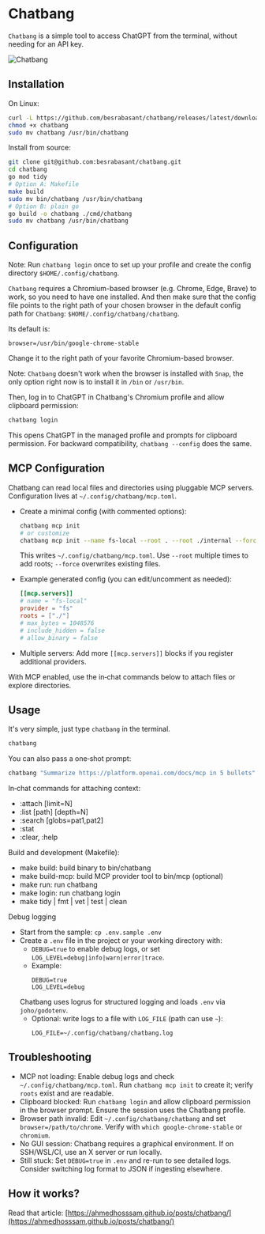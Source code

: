 # Chatbang

`Chatbang` is a simple tool to access ChatGPT from the terminal, without needing for an API key.

![Chatbang](./assets/chatbang.png)

## Installation

On Linux:

```bash
curl -L https://github.com/besrabasant/chatbang/releases/latest/download/chatbang -o chatbang
chmod +x chatbang
sudo mv chatbang /usr/bin/chatbang
```

Install from source:

```bash
git clone git@github.com:besrabasant/chatbang.git
cd chatbang
go mod tidy
# Option A: Makefile
make build
sudo mv bin/chatbang /usr/bin/chatbang
# Option B: plain go
go build -o chatbang ./cmd/chatbang
sudo mv chatbang /usr/bin/chatbang
```

## Configuration

Note: Run `chatbang login` once to set up your profile and create the config directory `$HOME/.config/chatbang`.

`Chatbang` requires a Chromium-based browser (e.g. Chrome, Edge, Brave) to work, so you need to have one installed. And then make sure that the config file points to the right path of your chosen browser in the default config path for `Chatbang`: `$HOME/.config/chatbang/chatbang`.

Its default is:
```
browser=/usr/bin/google-chrome-stable
```

Change it to the right path of your favorite Chromium-based browser.

Note: `Chatbang` doesn't work when the browser is installed with `Snap`, the only option right now is to install it in `/bin` or `/usr/bin`.

Then, log in to ChatGPT in Chatbang's Chromium profile and allow clipboard permission:
```bash
chatbang login
```
This opens ChatGPT in the managed profile and prompts for clipboard permission. For backward compatibility, `chatbang --config` does the same.

## MCP Configuration

Chatbang can read local files and directories using pluggable MCP servers. Configuration lives at `~/.config/chatbang/mcp.toml`.

- Create a minimal config (with commented options):
  ```bash
  chatbang mcp init
  # or customize
  chatbang mcp init --name fs-local --root . --root ./internal --force
  ```
  This writes `~/.config/chatbang/mcp.toml`. Use `--root` multiple times to add roots; `--force` overwrites existing files.

- Example generated config (you can edit/uncomment as needed):
  ```toml
  [[mcp.servers]]
  # name = "fs-local"
  provider = "fs"
  roots = ["./"]
  # max_bytes = 1048576
  # include_hidden = false
  # allow_binary = false
  ```

- Multiple servers: Add more `[[mcp.servers]]` blocks if you register additional providers.

With MCP enabled, use the in‑chat commands below to attach files or explore directories.

## Usage

It's very simple, just type `chatbang` in the terminal.
```bash
chatbang
```

You can also pass a one‑shot prompt:
```bash
chatbang "Summarize https://platform.openai.com/docs/mcp in 5 bullets"
```

In‑chat commands for attaching context:
- :attach <path> [limit=N]
- :list [path] [depth=N]
- :search <root> <query> [globs=pat1,pat2]
- :stat <path>
- :clear, :help

Build and development (Makefile):
- make build: build binary to bin/chatbang
- make build-mcp: build MCP provider tool to bin/mcp (optional)
- make run: run chatbang
- make login: run chatbang login
- make tidy | fmt | vet | test | clean

Debug logging
- Start from the sample: `cp .env.sample .env`
- Create a `.env` file in the project or your working directory with:
  - `DEBUG=true` to enable debug logs, or set `LOG_LEVEL=debug|info|warn|error|trace`.
  - Example:
    ```
    DEBUG=true
    LOG_LEVEL=debug
    ```
  Chatbang uses logrus for structured logging and loads `.env` via `joho/godotenv`.
  - Optional: write logs to a file with `LOG_FILE` (path can use `~`):
    ```
    LOG_FILE=~/.config/chatbang/chatbang.log
    ```

## Troubleshooting

- MCP not loading: Enable debug logs and check `~/.config/chatbang/mcp.toml`. Run `chatbang mcp init` to create it; verify `roots` exist and are readable.
- Clipboard blocked: Run `chatbang login` and allow clipboard permission in the browser prompt. Ensure the session uses the Chatbang profile.
- Browser path invalid: Edit `~/.config/chatbang/chatbang` and set `browser=/path/to/chrome`. Verify with `which google-chrome-stable` or `chromium`.
- No GUI session: Chatbang requires a graphical environment. If on SSH/WSL/CI, use an X server or run locally.
- Still stuck: Set `DEBUG=true` in `.env` and re-run to see detailed logs. Consider switching log format to JSON if ingesting elsewhere.

## How it works?

Read that article: [https://ahmedhosssam.github.io/posts/chatbang/](https://ahmedhosssam.github.io/posts/chatbang/)
